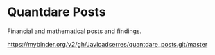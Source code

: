 # Quantdare Posts

Financial and mathematical posts and findings.


https://mybinder.org/v2/gh/Javicadserres/quantdare_posts.git/master
